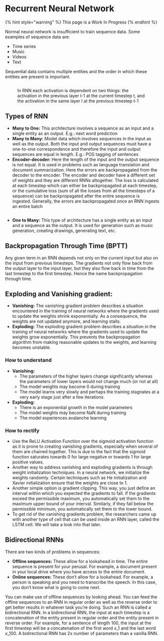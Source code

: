 # Recurrent Neural Network

{% hint style="warning" %}
This page is a Work In Progress
{% endhint %}

Normal neural network is insufficient to train sequence data. Some examples of sequence data are:

* Time series
* Music
* Videos
* Text

Sequential data contains multiple entities​ and the order in which these entities are present is important.

<figure><img src="../_build/html/_images/image25.PNG" alt=""><figcaption><p>In RNN each activation is dependent on two things: the activation in the previous layer <span class="math">l-1</span> at the current timestep <span class="math">t</span>, and the activation in the same layer <span class="math">l</span> at the previous timestep <span class="math">t-1</span></p></figcaption></figure>

## Types of RNN

* **Many to One:** This architecture involves a sequence as an input and a single entity as an output​. E.g.: next word prediction
* **Many to Many:** Model data which involves sequences in the input as well as the output​. Both the input and output sequences must have a one-to-one correspondence ​and therefore the input and output sequences are equal in length​. E.g.: POS tagging of sentences
* **Encoder-decoder:** Here the length of the input and the output sequence is not equal​. It is used in problems such as language translation and document summarization. Here the errors are backpropagated from the decoder to the encoder. The encoder and decoder have a different set of weights and they are different RNNs altogether. The loss is calculated at each timestep which can either be backpropagated at each timestep, or the cumulative loss (sum of all the losses from all the timesteps of a sequence) can be backpropagated after the entire sequence is ingested. Generally, the errors are backpropagated once an RNN ingests an entire batch

<figure><img src="../_build/html/_images/image35.PNG" alt=""><figcaption></figcaption></figure>

* **One to Many:** This type of architecture has a single entity as an input and a sequence as the output​. It is used for generation such as music generation, creating drawings, generating text, etc.

## Backpropagation Through Time (BPTT)

Any given term in an RNN depends not only on the current input but also on the input from previous timesteps​. The gradients not only flow back from the output layer to the input layer, but they also flow back in time from the last timestep to the first timestep. Hence the name backpropagation through time.

## Exploding and Vanishing gradient:

* **Vanishing:** The vanishing gradient problem describes a situation encountered in the training of neural networks where the gradients used to update the weights shrink exponentially. As a consequence, the weights are not updated anymore, and learning stalls.
* **Exploding:** The exploding gradient problem describes a situation in the training of neural networks where the gradients used to update the weights grow exponentially. This prevents the backpropagation algorithm from making reasonable updates to the weights, and learning becomes unstable.

### How to understand

* **Vanishing:**
  * The parameters of the higher layers change significantly whereas the parameters of lower layers would not change much (or not at all)
  * The model weights may become 0 during training
  * The model learns very slowly and perhaps the training stagnates at a very early stage just after a few iterations
* **Exploding:**
  * There is an exponential growth in the model parameters
  * The model weights may become NaN during training
  * The model experiences avalanche learning

### How to rectify

* Use the ReLU Activation Function over the sigmoid activation function as it is prone to creating vanishing gradients, especially when several of them are chained together. This is due to the fact that the sigmoid function saturates towards 0 for large negative or towards 1 for large positive values.
* Another way to address vanishing and exploding gradients is through weight initialization techniques. In a neural network, we initialize the weights randomly. Certain techniques such as He initialization and Xavier initialization ensure that the weights are close to 1.
* Another simple option is gradient clipping. This way, you just define an interval within which you expected the gradients to fall. If the gradients exceed the permissible maximum, you automatically set them to the maximum upper bound of your interval. Similarly, if they fall below the permissible minimum, you automatically set them to the lower bound.
* To get rid of the vanishing gradients problem, the researchers came up with another type of cell that can be used inside an RNN layer, called the LSTM cell. We will take a look into that later.

## Bidirectional RNNs

There are two kinds of problems in sequences:

* **Offline sequences​:** These allow for a lookahead in time. The entire sequence is present for your perusal. For example, a document present in your local drive where you have access to the entire document.
* **Online sequences​:** These don’t allow for a lookahead. For example, a person is speaking and you need to transcribe the speech. In this case, you don’t know what is going to come next.

You can make use of offline sequences by looking ahead. You can feed the offline sequences to an RNN in regular order as well as the reverse order to get better results in whatever task you’re doing. Such an RNN is called a bidirectional RNN​. In a bidirectional RNN, the input at each timestep is a concatenation of the entity present in regular order and the entity present in reverse order. For example, for a sentence of length $100$, the input at the first timestep will be a concatenation of the first word $x\_1$ and the last word $x\_{100}$. A bidirectional RNN has $2$x number of parameters​ than a vanilla RNN.
